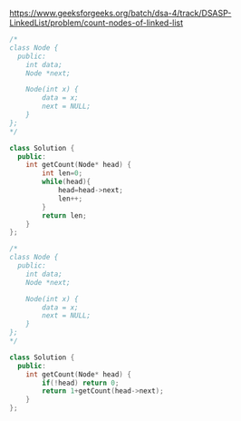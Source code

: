 https://www.geeksforgeeks.org/batch/dsa-4/track/DSASP-LinkedList/problem/count-nodes-of-linked-list

```cpp
/*
class Node {
  public:
    int data;
    Node *next;

    Node(int x) {
        data = x;
        next = NULL;
    }
};
*/

class Solution {
  public:
    int getCount(Node* head) {
        int len=0;
        while(head){
            head=head->next;
            len++;
        }
        return len;
    }
};
```

```cpp
/*
class Node {
  public:
    int data;
    Node *next;

    Node(int x) {
        data = x;
        next = NULL;
    }
};
*/

class Solution {
  public:
    int getCount(Node* head) {
        if(!head) return 0;
        return 1+getCount(head->next);
    }
};
```

